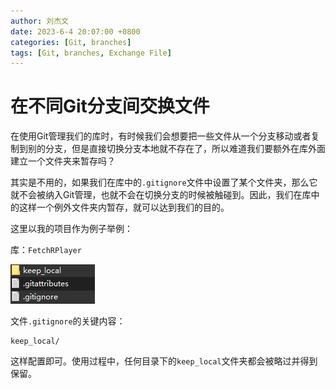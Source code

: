 ```yaml
---
author: 刘杰文
date: 2023-6-4 20:07:00 +0800
categories: [Git, branches]
tags: [Git, branches, Exchange File]
---
```


# 在不同Git分支间交换文件

在使用Git管理我们的库时，有时候我们会想要把一些文件从一个分支移动或者复制到别的分支，但是直接切换分支本地就不存在了，所以难道我们要额外在库外面建立一个文件夹来暂存吗？

其实是不用的，如果我们在库中的`.gitignore`文件中设置了某个文件夹，那么它就不会被纳入Git管理，也就不会在切换分支的时候被触碰到。因此，我们在库中的这样一个例外文件夹内暂存，就可以达到我们的目的。

这里以我的项目作为例子举例：

库：`FetchRPlayer`

![image-20230604201318344](在不同Git分支间交换文件.assets/image-20230604201318344.png)

文件`.gitignore`的关键内容：

``` 
keep_local/
```

这样配置即可。使用过程中，任何目录下的`keep_local`文件夹都会被略过并得到保留。

